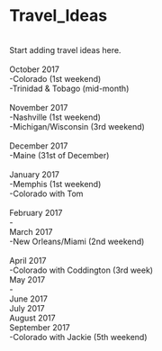 # Travel_Ideas
<br />
Start adding travel ideas here.<br />
<br />
October 2017<br />
-Colorado (1st weekend) <br />
-Trinidad & Tobago (mid-month) <br />
 <br />
November 2017 <br />
-Nashville (1st weekend) <br />
-Michigan/Wisconsin (3rd weekend)  <br />
 <br />
December 2017 <br />
-Maine (31st of December) <br />
 <br />
January 2017 <br />
-Memphis (1st weekend)<br />
-Colorado with Tom<br />
<br />
February 2017 <br />
-
<br />
March 2017<br />
-New Orleans/Miami (2nd weekend)<br />
<br />
April 2017<br />
-Colorado with Coddington (3rd week)<br />
May 2017<br />
-<br />
June 2017 <br />
July 2017 <br />
August 2017 <br />
September 2017 <br />
-Colorado with Jackie (5th weekend)

